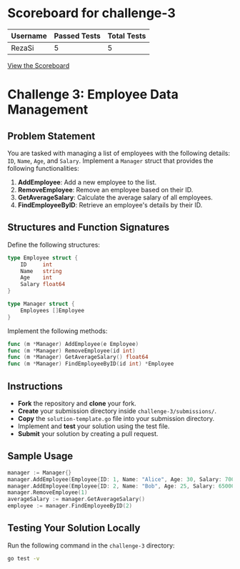 # Scoreboard for challenge-3
| Username   | Passed Tests | Total Tests |
|------------|--------------|-------------|
| RezaSi | 5 | 5 |


[View the Scoreboard](SCOREBOARD.md)

# Challenge 3: Employee Data Management

## Problem Statement

You are tasked with managing a list of employees with the following details: `ID`, `Name`, `Age`, and `Salary`. Implement a `Manager` struct that provides the following functionalities:

1. **AddEmployee**: Add a new employee to the list.
2. **RemoveEmployee**: Remove an employee based on their ID.
3. **GetAverageSalary**: Calculate the average salary of all employees.
4. **FindEmployeeByID**: Retrieve an employee's details by their ID.

## Structures and Function Signatures

Define the following structures:

```go
type Employee struct {
    ID     int
    Name   string
    Age    int
    Salary float64
}

type Manager struct {
    Employees []Employee
}
```

Implement the following methods:

```go
func (m *Manager) AddEmployee(e Employee)
func (m *Manager) RemoveEmployee(id int)
func (m *Manager) GetAverageSalary() float64
func (m *Manager) FindEmployeeByID(id int) *Employee
```

## Instructions

- **Fork** the repository and **clone** your fork.
- **Create** your submission directory inside `challenge-3/submissions/`.
- **Copy** the `solution-template.go` file into your submission directory.
- Implement and **test** your solution using the test file.
- **Submit** your solution by creating a pull request.

## Sample Usage

```go
manager := Manager{}
manager.AddEmployee(Employee{ID: 1, Name: "Alice", Age: 30, Salary: 70000})
manager.AddEmployee(Employee{ID: 2, Name: "Bob", Age: 25, Salary: 65000})
manager.RemoveEmployee(1)
averageSalary := manager.GetAverageSalary()
employee := manager.FindEmployeeByID(2)
```

## Testing Your Solution Locally

Run the following command in the `challenge-3` directory:

```bash
go test -v
```